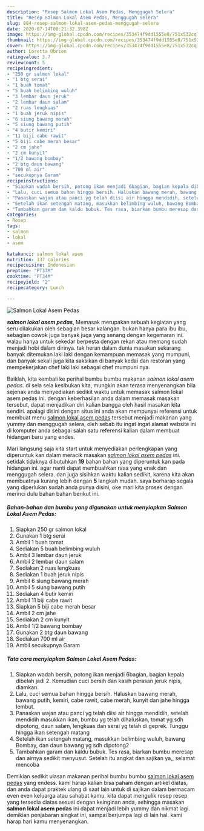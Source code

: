 ```yaml
---
description: "Resep Salmon Lokal Asem Pedas, Menggugah Selera"
title: "Resep Salmon Lokal Asem Pedas, Menggugah Selera"
slug: 884-resep-salmon-lokal-asem-pedas-menggugah-selera
date: 2020-07-14T00:21:32.398Z
image: https://img-global.cpcdn.com/recipes/353474f9dd1555e8/751x532cq70/salmon-lokal-asem-pedas-foto-resep-utama.jpg
thumbnail: https://img-global.cpcdn.com/recipes/353474f9dd1555e8/751x532cq70/salmon-lokal-asem-pedas-foto-resep-utama.jpg
cover: https://img-global.cpcdn.com/recipes/353474f9dd1555e8/751x532cq70/salmon-lokal-asem-pedas-foto-resep-utama.jpg
author: Loretta Obrien
ratingvalue: 3.7
reviewcount: 5
recipeingredient:
- "250 gr salmon lokal"
- "1 btg serai"
- "1 buah tomat"
- "5 buah belimbing wuluh"
- "3 lembar daun jeruk"
- "2 lembar daun salam"
- "2 ruas lengkuas"
- "1 buah jeruk nipis"
- "6 siung bawang merah"
- "5 siung bawang putih"
- "4 butir kemiri"
- "11 biji cabe rawit"
- "5 biji cabe merah besar"
- "2 cm jahe"
- "2 cm kunyit"
- "1/2 bawang bombay"
- "2 btg daun bawang"
- "700 ml air"
- "secukupnya Garam"
recipeinstructions:
- "Siapkan wadah bersih, potong ikan menjadi 6bagian, bagian kepala dibelah jadi 2. Kemudian cuci bersih dan kasih perasan jeruk nipis, diamkan."
- "Lalu, cuci semua bahan hingga bersih. Haluskan bawang merah, bawang putih, kemiri, cabe rawit, cabe merah, kunyit dan jahe hingga lembut."
- "Panaskan wajan atau panci yg telah diisi air hingga mendidih, setelah mendidih masukkan ikan, bumbu yg telah dihaluskan, tomat yg sdh dipotong, daun salam, lengkuas dan serai yg telah di geprek. Tunggu hingga ikan setengah matang"
- "Setelah ikan setengah matang, masukkan belimbing wuluh, bawang Bombay, dan daun bawang yg sdh dipotong2"
- "Tambahkan garam dan kaldu bubuk. Tes rasa, biarkan bumbu meresap dan airnya sedikit menyusut. Setelah itu angkat dan sajikan ya,, selamat mencoba"
categories:
- Resep
tags:
- salmon
- lokal
- asem

katakunci: salmon lokal asem 
nutrition: 137 calories
recipecuisine: Indonesian
preptime: "PT37M"
cooktime: "PT34M"
recipeyield: "2"
recipecategory: Lunch

---
```



![Salmon Lokal Asem Pedas](https://img-global.cpcdn.com/recipes/353474f9dd1555e8/751x532cq70/salmon-lokal-asem-pedas-foto-resep-utama.jpg)

<b><i>salmon lokal asem pedas</i></b>, Memasak merupakan sebuah kegiatan yang seru dilakukan oleh sebagian besar kalangan. bukan hanya para ibu ibu, sebagian cowok juga banyak juga yang senang dengan kegemaran ini. walau hanya untuk sekedar berpesta dengan rekan atau memang sudah menjadi hobi dalam dirinya. tak heran dalam dunia masakan sekarang banyak ditemukan laki laki dengan kemampuan memasak yang mumpuni, dan banyak sekali juga kita saksikan di banyak kedai dan restoran yang mempekerjakan chef laki laki sebagai chef mumpuni nya.



Baiklah, kita kembali ke perihal bumbu bumbu makanan <i>salmon lokal asem pedas</i>. di sela sela kesibukan kita, mungkin akan terasa menyenangkan bila sejenak anda menyediakan sedikit waktu untuk memasak salmon lokal asem pedas ini. dengan keberhasilan anda dalam memasak masakan tersebut, dapat menjadikan diri kalian bangga oleh hasil masakan kita sendiri. apalagi disini dengan situs ini anda akan mempunyai referensi untuk membuat menu <u>salmon lokal asem pedas</u> tersebut menjadi makanan yang yummy dan menggugah selera, oleh sebab itu ingat ingat alamat website ini di komputer anda sebagai salah satu referensi kalian dalam membuat hidangan baru yang endes.


Mari langsung saja kita start untuk menyediakan perlengkapan yang diperuntuk kan dalam meracik masakan <u><i>salmon lokal asem pedas</i></u> ini. setidak tidaknya dibutuhkan <b>19</b> bahan bahan yang diperuntuk kan pada hidangan ini. agar nanti dapat membuahkan rasa yang enak dan menggugah selera. dan juga sisihkan waktu kalian sedikit, karena kita akan membuatnya kurang lebih dengan <b>5</b> langkah mudah. saya berharap segala yang diperlukan sudah anda punya disini, oke mari kita proses dengan merinci dulu bahan bahan berikut ini.

<!--inarticleads1-->

##### Bahan-bahan dan bumbu yang digunakan untuk menyiapkan Salmon Lokal Asem Pedas:

1. Siapkan 250 gr salmon lokal
1. Gunakan 1 btg serai
1. Ambil 1 buah tomat
1. Sediakan 5 buah belimbing wuluh
1. Ambil 3 lembar daun jeruk
1. Ambil 2 lembar daun salam
1. Sediakan 2 ruas lengkuas
1. Sediakan 1 buah jeruk nipis
1. Ambil 6 siung bawang merah
1. Ambil 5 siung bawang putih
1. Sediakan 4 butir kemiri
1. Ambil 11 biji cabe rawit
1. Siapkan 5 biji cabe merah besar
1. Ambil 2 cm jahe
1. Sediakan 2 cm kunyit
1. Ambil 1/2 bawang bombay
1. Gunakan 2 btg daun bawang
1. Sediakan 700 ml air
1. Ambil secukupnya Garam




<!--inarticleads2-->

##### Tata cara menyiapkan Salmon Lokal Asem Pedas:

1. Siapkan wadah bersih, potong ikan menjadi 6bagian, bagian kepala dibelah jadi 2. Kemudian cuci bersih dan kasih perasan jeruk nipis, diamkan.
1. Lalu, cuci semua bahan hingga bersih. Haluskan bawang merah, bawang putih, kemiri, cabe rawit, cabe merah, kunyit dan jahe hingga lembut.
1. Panaskan wajan atau panci yg telah diisi air hingga mendidih, setelah mendidih masukkan ikan, bumbu yg telah dihaluskan, tomat yg sdh dipotong, daun salam, lengkuas dan serai yg telah di geprek. Tunggu hingga ikan setengah matang
1. Setelah ikan setengah matang, masukkan belimbing wuluh, bawang Bombay, dan daun bawang yg sdh dipotong2
1. Tambahkan garam dan kaldu bubuk. Tes rasa, biarkan bumbu meresap dan airnya sedikit menyusut. Setelah itu angkat dan sajikan ya,, selamat mencoba




Demikian sedikit ulasan makanan perihal bumbu bumbu <u>salmon lokal asem pedas</u> yang endess. kami harap kalian bisa paham dengan artikel diatas, dan anda dapat praktek ulang di saat lain untuk di sajikan dalam bermacam even even keluarga atau sahabat kamu. kita dapat mengulik resep resep yang tersedia diatas sesuai dengan keinginan anda, sehingga masakan <b>salmon lokal asem pedas</b> ini dapat menjadi lebih yummy dan nikmat lagi. demikian penjabaran singkat ini, sampai berjumpa lagi di lain hal. kami harap hari kamu menyenangkan.
